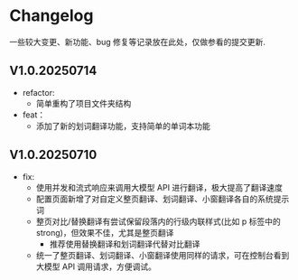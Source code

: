 # Changelog

一些较大变更、新功能、bug 修复等记录放在此处，仅做参看的提交更新.

## V1.0.20250714

- refactor:
  - 简单重构了项目文件夹结构
- feat：
  - 添加了新的划词翻译功能，支持简单的单词本功能

## V1.0.20250710

- fix:
  - 使用并发和流式响应来调用大模型 API 进行翻译，极大提高了翻译速度
  - 配置页面新增了对自定义整页翻译、划词翻译、小窗翻译各自的系统提示词
  - 整页对比/替换翻译有尝试保留段落内的行级内联样式(比如 p 标签中的 strong)，但效果不佳，尤其是整页翻译
    - 推荐使用替换翻译和划词翻译代替对比翻译
  - 统一了整页翻译、划词翻译、小窗翻译使用同样的请求，可在控制台看到大模型 API 调用请求，方便调试。
